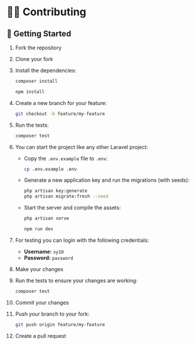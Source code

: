 # 👷‍♀️ Contributing

## 🚀 Getting Started

1. Fork the repository

2. Clone your fork

3. Install the dependencies:

    ```bash
    composer install
    ```

    ```bash
    npm install
    ```

4. Create a new branch for your feature:

    ```bash
    git checkout -b feature/my-feature
    ```

5. Run the tests:

    ```bash
    composer test
    ```

6. You can start the project like any other Laravel project:

    - Copy the `.env.example` file to `.env`:

        ```bash
        cp .env.example .env
        ```

    - Generate a new application key and run the migrations (with seeds):

        ```bash
        php artisan key:generate
        php artisan migrate:fresh --seed
        ```

    - Start the server and compile the assets:

        ```bash
        php artisan serve
        ```

        ```bash
        npm run dev
        ```

7. For testing you can login with the following credentials:

    - **Username:** `xy10`
    - **Password:** `password`

8. Make your changes

9. Run the tests to ensure your changes are working:

    ```bash
    composer test
    ```

10. Commit your changes

11. Push your branch to your fork:

    ```bash
    git push origin feature/my-feature
    ```

12. Create a pull request
